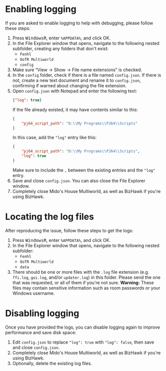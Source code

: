 # Enabling logging

If you are asked to enable logging to help with debugging, please follow these steps:

1. Press <kbd>Windows</kbd><kbd>R</kbd>, enter `%APPDATA%`, and click OK.
2. In the File Explorer window that opens, navigate to the following nested subfolder, creating any folders that don't exist:
    * `Fenhl`
    * `OoTR Multiworld`
    * `config`
3. Make sure “View → Show → File name extensions” is checked.
4. In the `config` folder, check if there is a file named `config.json`. If there is not, create a new text document and rename it to `config.json`, confirming if warned about changing the file extension.
5. Open `config.json` with Notepad and enter the following text:
    ```json
    {"log": true}
    ```
    If the file already existed, it may have contents similar to this:
    ```json
    {
        "pj64_script_path": "D:\\My Programs\\PJ64\\Scripts"
    }
    ```
    In this case, add the `"log"` entry like this:
    ```json
    {
        "pj64_script_path": "D:\\My Programs\\PJ64\\Scripts",
        "log": true
    }
    ```
    Make sure to include the `,` between the existing entries and the `"log"` entry.
6. Save and close `config.json`. You can also close the File Explorer window.
7. Completely close Mido's House Multiworld, as well as BizHawk if you're using BizHawk.

# Locating the log files

After reproducing the issue, follow these steps to get the logs:

1. Press <kbd>Windows</kbd><kbd>R</kbd>, enter `%APPDATA%`, and click OK.
2. In the File Explorer window that opens, navigate to the following nested subfolder:
    * `Fenhl`
    * `OoTR Multiworld`
    * `data`
3. There should be one or more files with the `.log` file extension (e.g. `ffi.log`, `gui.log`, and/or `updater.log`) in this folder. Please send the one that was requested, or all of them if you're not sure. **Warning:** These files may contain sensitive information such as room passwords or your Windows username.

# Disabling logging

Once you have provided the logs, you can disable logging again to improve performance and save disk space:

1. Edit `config.json` to replace `"log": true` with `"log": false`, then save and close `config.json`.
2. Completely close Mido's House Multiworld, as well as BizHawk if you're using BizHawk.
3. Optionally, delete the existing log files.
